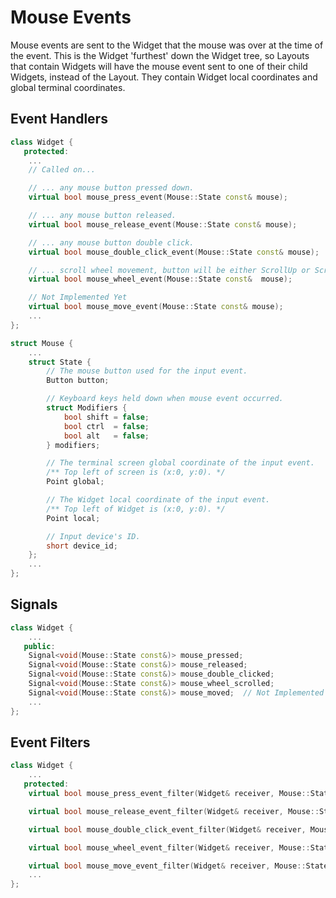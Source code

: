 # Mouse Events

Mouse events are sent to the Widget that the mouse was over at the time of the
event. This is the Widget 'furthest' down the Widget tree, so Layouts that
contain Widgets will have the mouse event sent to one of their child Widgets,
instead of the Layout. They contain Widget local coordinates and global terminal
coordinates.

## Event Handlers

```cpp
class Widget {
   protected:
    ...
    // Called on...

    // ... any mouse button pressed down.
    virtual bool mouse_press_event(Mouse::State const& mouse);

    // ... any mouse button released.
    virtual bool mouse_release_event(Mouse::State const& mouse);

    // ... any mouse button double click.
    virtual bool mouse_double_click_event(Mouse::State const& mouse);

    // ... scroll wheel movement, button will be either ScrollUp or ScrollDown.
    virtual bool mouse_wheel_event(Mouse::State const&  mouse);

    // Not Implemented Yet
    virtual bool mouse_move_event(Mouse::State const& mouse);
    ...
};

struct Mouse {
    ...
    struct State {
        // The mouse button used for the input event.
        Button button;

        // Keyboard keys held down when mouse event occurred.
        struct Modifiers {
            bool shift = false;
            bool ctrl  = false;
            bool alt   = false;
        } modifiers;

        // The terminal screen global coordinate of the input event.
        /** Top left of screen is (x:0, y:0). */
        Point global;

        // The Widget local coordinate of the input event.
        /** Top left of Widget is (x:0, y:0). */
        Point local;

        // Input device's ID.
        short device_id;
    };
    ...
};
```

## Signals

```cpp
class Widget {
    ...
   public:
    Signal<void(Mouse::State const&)> mouse_pressed;
    Signal<void(Mouse::State const&)> mouse_released;
    Signal<void(Mouse::State const&)> mouse_double_clicked;
    Signal<void(Mouse::State const&)> mouse_wheel_scrolled;
    Signal<void(Mouse::State const&)> mouse_moved;  // Not Implemented Yet
    ...
};
```

## Event Filters

```cpp
class Widget {
    ...
   protected:
    virtual bool mouse_press_event_filter(Widget& receiver, Mouse::State const& mouse);

    virtual bool mouse_release_event_filter(Widget& receiver, Mouse::State const& mouse);

    virtual bool mouse_double_click_event_filter(Widget& receiver, Mouse::State const& mouse);

    virtual bool mouse_wheel_event_filter(Widget& receiver, Mouse::State const& mouse);

    virtual bool mouse_move_event_filter(Widget& receiver, Mouse::State const& mouse);
    ...
};
```
